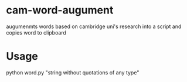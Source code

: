 # cam-word-augument
augumenmts words based on cambridge uni's research into a script and copies word to clipboard


# Usage
python word.py "string without quotations of any type"
